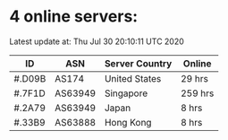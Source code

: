 # 4 online servers:

Latest update at: Thu Jul 30 20:10:11 UTC 2020

| ID | ASN | Server Country | Online |
| -- | --- | -------------- | ------ |
| #.D09B | AS174 | United States | 29 hrs |
| #.7F1D | AS63949 | Singapore | 259 hrs |
| #.2A79 | AS63949 | Japan | 8 hrs |
| #.33B9 | AS63888 | Hong Kong | 8 hrs |

